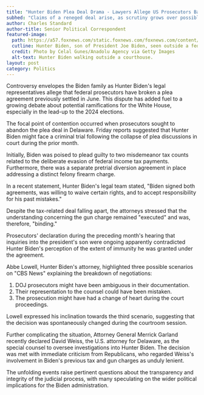 ```yaml
---
title: "Hunter Biden Plea Deal Drama - Lawyers Allege US Prosecutors Backpedaled"
subhed: "Claims of a reneged deal arise, as scrutiny grows over possible implications for the White House."
author: Charles Standard
author-title: Senior Political Correspondent
featured-image: 
  path: https://a57.foxnews.com/static.foxnews.com/foxnews.com/content/uploads/2023/07/640/320/GettyImages-1556771099.jpg?ve=1&tl=1
  cutline: Hunter Biden, son of President Joe Biden, seen outside a federal building.
  credit: Photo by Celal Gunes/Anadolu Agency via Getty Images
  alt-text: Hunter Biden walking outside a courthouse.
layout: post
category: Politics
---
```


Controversy envelopes the Biden family as Hunter Biden's legal representatives allege that federal prosecutors have broken a plea agreement previously settled in June. This dispute has added fuel to a growing debate about potential ramifications for the White House, especially in the lead-up to the 2024 elections.

The focal point of contention occurred when prosecutors sought to abandon the plea deal in Delaware. Friday reports suggested that Hunter Biden might face a criminal trial following the collapse of plea discussions in court during the prior month.

Initially, Biden was poised to plead guilty to two misdemeanor tax counts related to the deliberate evasion of federal income tax payments. Furthermore, there was a separate pretrial diversion agreement in place addressing a distinct felony firearm charge. 

In a recent statement, Hunter Biden's legal team stated, "Biden signed both agreements, was willing to waive certain rights, and to accept responsibility for his past mistakes." 

Despite the tax-related deal falling apart, the attorneys stressed that the understanding concerning the gun charge remained "executed" and was, therefore, "binding."

Prosecutors' declaration during the preceding month's hearing that inquiries into the president's son were ongoing apparently contradicted Hunter Biden's perception of the extent of immunity he was granted under the agreement.

Abbe Lowell, Hunter Biden's attorney, highlighted three possible scenarios on "CBS News" explaining the breakdown of negotiations:

1. DOJ prosecutors might have been ambiguous in their documentation.
2. Their representation to the counsel could have been mistaken.
3. The prosecution might have had a change of heart during the court proceedings.

Lowell expressed his inclination towards the third scenario, suggesting that the decision was spontaneously changed during the courtroom session.

Further complicating the situation, Attorney General Merrick Garland recently declared David Weiss, the U.S. attorney for Delaware, as the special counsel to oversee investigations into Hunter Biden. The decision was met with immediate criticism from Republicans, who regarded Weiss's involvement in Biden's previous tax and gun charges as unduly lenient.

The unfolding events raise pertinent questions about the transparency and integrity of the judicial process, with many speculating on the wider political implications for the Biden administration.
